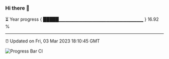 ### Hi there 👋

⏳ Year progress { █████▁▁▁▁▁▁▁▁▁▁▁▁▁▁▁▁▁▁▁▁▁▁▁▁▁ } 16.92 %

---

⏰ Updated on Fri, 03 Mar 2023 18:10:45 GMT

![Progress Bar CI](https://github.com/Shyam-Makwana/GitHub-Actions-Demo/workflows/Progress%20Bar%20CI/badge.svg)
